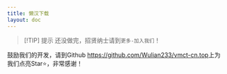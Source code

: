 ```yaml
---
title: 懒汉下载
layout: doc
---
```


> [!TIP] 提示
> 还没做完，招贤纳士请到`更多-加入我们`！

鼓励我们的开发，请到Github <https://github.com/Wulian233/vmct-cn.top>上为我们点亮Star⭐，非常感谢！

<DownloadLinks :methods="[
  { id: 'vm', text: '返回我们的主页', icon: '/imgs/logo/logo_64.png', link: '/' }
]" />